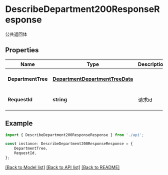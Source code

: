 # DescribeDepartment200ResponseResponse

公共返回体

## Properties

Name | Type | Description | Notes
------------ | ------------- | ------------- | -------------
**DepartmentTree** | [**DepartmentDepartmentTreeData**](DepartmentDepartmentTreeData.md) |  | [optional] [default to undefined]
**RequestId** | **string** | 请求id | [optional] [default to 'xxxxx']

## Example

```typescript
import { DescribeDepartment200ResponseResponse } from './api';

const instance: DescribeDepartment200ResponseResponse = {
    DepartmentTree,
    RequestId,
};
```

[[Back to Model list]](../README.md#documentation-for-models) [[Back to API list]](../README.md#documentation-for-api-endpoints) [[Back to README]](../README.md)
